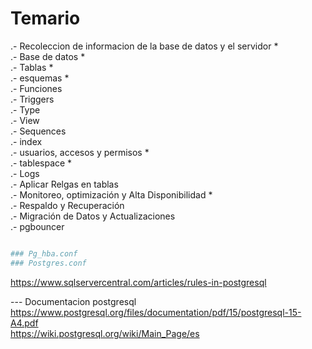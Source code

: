 
# Temario


.- Recoleccion de informacion de la base de datos y el servidor * <br>
.- Base de datos *<br>
.- Tablas *<br>
.- esquemas *<br>
.- Funciones <br>
.- Triggers <br>
.- Type<br>
.- View <br>
.- Sequences <br>
.- index <br>
.- usuarios, accesos y  permisos * <br>
.- tablespace *<br>
.- Logs<br>
.- Aplicar Relgas en tablas <br>
.- Monitoreo, optimización y Alta Disponibilidad * <br>
.- Respaldo y Recuperación <br>
.- Migración de Datos y Actualizaciones<br>
.- pgbouncer

```sh

### Pg_hba.conf
### Postgres.conf

```

https://www.sqlservercentral.com/articles/rules-in-postgresql

--- Documentacion postgresql <br>
https://www.postgresql.org/files/documentation/pdf/15/postgresql-15-A4.pdf <br>
https://wiki.postgresql.org/wiki/Main_Page/es

